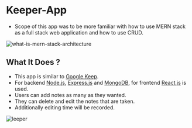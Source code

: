 # Keeper-App
- Scope of this app was to be more familiar with how to use MERN stack as a full stack web application and how to use CRUD.

![what-is-mern-stack-architecture](https://user-images.githubusercontent.com/62245004/98396310-99937000-206e-11eb-9ad1-4799d58e8699.png)

## What It Does ?
- This app is similar to [Google Keep](https://keep.google.com). 
- For backend [Node.js](https://nodejs.org), [Express.js](https://expressjs.com) and [MongoDB](https://www.mongodb.com), for frontend [React.js](https://en.reactjs.org) is used.
- Users can add notes as many as they wanted.
- They can delete and edit the notes that are taken.
- Additionally editing time will be recorded.

![leeper](https://user-images.githubusercontent.com/62245004/98396854-761cf500-206f-11eb-918a-1c683518474c.png)
